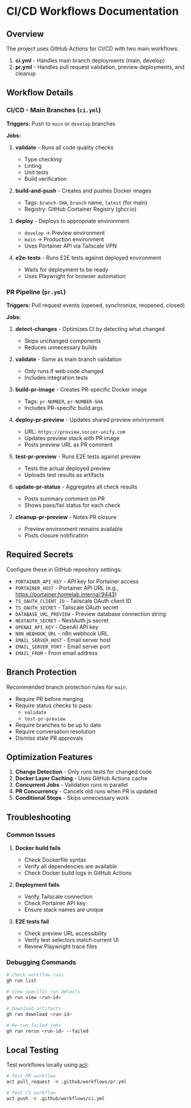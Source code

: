 # CI/CD Workflows Documentation

## Overview

The project uses GitHub Actions for CI/CD with two main workflows:

1. **ci.yml** - Handles main branch deployments (main, develop)
2. **pr.yml** - Handles pull request validation, preview deployments, and cleanup

## Workflow Details

### CI/CD - Main Branches (`ci.yml`)

**Triggers:** Push to `main` or `develop` branches

**Jobs:**
1. **validate** - Runs all code quality checks
   - Type checking
   - Linting
   - Unit tests
   - Build verification

2. **build-and-push** - Creates and pushes Docker images
   - Tags: `branch-SHA`, `branch` name, `latest` (for main)
   - Registry: GitHub Container Registry (ghcr.io)

3. **deploy** - Deploys to appropriate environment
   - `develop` → Preview environment
   - `main` → Production environment
   - Uses Portainer API via Tailscale VPN

4. **e2e-tests** - Runs E2E tests against deployed environment
   - Waits for deployment to be ready
   - Uses Playwright for browser automation

### PR Pipeline (`pr.yml`)

**Triggers:** Pull request events (opened, synchronize, reopened, closed)

**Jobs:**
1. **detect-changes** - Optimizes CI by detecting what changed
   - Skips unchanged components
   - Reduces unnecessary builds

2. **validate** - Same as main branch validation
   - Only runs if web code changed
   - Includes integration tests

3. **build-pr-image** - Creates PR-specific Docker image
   - Tags: `pr-NUMBER`, `pr-NUMBER-SHA`
   - Includes PR-specific build args

4. **deploy-pr-preview** - Updates shared preview environment
   - URL: `https://preview.soccer-unify.com`
   - Updates preview stack with PR image
   - Posts preview URL as PR comment

5. **test-pr-preview** - Runs E2E tests against preview
   - Tests the actual deployed preview
   - Uploads test results as artifacts

6. **update-pr-status** - Aggregates all check results
   - Posts summary comment on PR
   - Shows pass/fail status for each check

7. **cleanup-pr-preview** - Notes PR closure
   - Preview environment remains available
   - Posts closure notification

## Required Secrets

Configure these in GitHub repository settings:

- `PORTAINER_API_KEY` - API key for Portainer access
- `PORTAINER_HOST` - Portainer API URL (e.g., https://portainer.homelab.internal:9443)
- `TS_OAUTH_CLIENT_ID` - Tailscale OAuth client ID
- `TS_OAUTH_SECRET` - Tailscale OAuth secret
- `DATABASE_URL_PREVIEW` - Preview database connection string
- `NEXTAUTH_SECRET` - NextAuth.js secret
- `OPENAI_API_KEY` - OpenAI API key
- `N8N_WEBHOOK_URL` - n8n webhook URL
- `EMAIL_SERVER_HOST` - Email server host
- `EMAIL_SERVER_PORT` - Email server port
- `EMAIL_FROM` - From email address

## Branch Protection

Recommended branch protection rules for `main`:

- Require PR before merging
- Require status checks to pass:
  - `validate`
  - `test-pr-preview`
- Require branches to be up to date
- Require conversation resolution
- Dismiss stale PR approvals

## Optimization Features

1. **Change Detection** - Only runs tests for changed code
2. **Docker Layer Caching** - Uses GitHub Actions cache
3. **Concurrent Jobs** - Validation runs in parallel
4. **PR Concurrency** - Cancels old runs when PR is updated
5. **Conditional Steps** - Skips unnecessary work

## Troubleshooting

### Common Issues

1. **Docker build fails**
   - Check Dockerfile syntax
   - Verify all dependencies are available
   - Check Docker build logs in GitHub Actions

2. **Deployment fails**
   - Verify Tailscale connection
   - Check Portainer API key
   - Ensure stack names are unique

3. **E2E tests fail**
   - Check preview URL accessibility
   - Verify test selectors match current UI
   - Review Playwright trace files

### Debugging Commands

```bash
# Check workflow runs
gh run list

# View specific run details
gh run view <run-id>

# Download artifacts
gh run download <run-id>

# Re-run failed jobs
gh run rerun <run-id> --failed
```

## Local Testing

Test workflows locally using [act](https://github.com/nektos/act):

```bash
# Test PR workflow
act pull_request -W .github/workflows/pr.yml

# Test CI workflow
act push -W .github/workflows/ci.yml
```